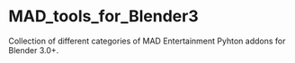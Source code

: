 # MAD_tools_for_Blender3
Collection of different categories of MAD Entertainment Pyhton addons for Blender 3.0+.
